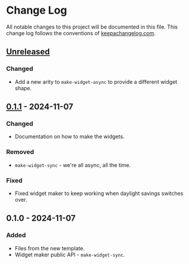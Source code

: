 # Change Log
All notable changes to this project will be documented in this file. This change log follows the conventions of [keepachangelog.com](http://keepachangelog.com/).

## [Unreleased]
### Changed
- Add a new arity to `make-widget-async` to provide a different widget shape.

## [0.1.1] - 2024-11-07
### Changed
- Documentation on how to make the widgets.

### Removed
- `make-widget-sync` - we're all async, all the time.

### Fixed
- Fixed widget maker to keep working when daylight savings switches over.

## 0.1.0 - 2024-11-07
### Added
- Files from the new template.
- Widget maker public API - `make-widget-sync`.

[Unreleased]: https://sourcehost.site/your-name/automerge-clj/compare/0.1.1...HEAD
[0.1.1]: https://sourcehost.site/your-name/automerge-clj/compare/0.1.0...0.1.1
